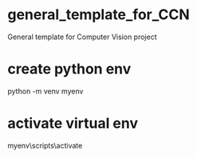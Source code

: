 # general_template_for_CCN
General template for Computer Vision project
# create python env
python -m venv myenv
# activate virtual env
myenv\scripts\activate
